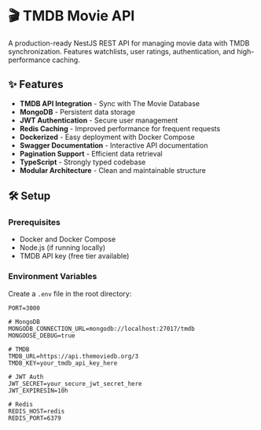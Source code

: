 # 🎬 TMDB Movie API

A production-ready NestJS REST API for managing movie data with TMDB synchronization. Features watchlists, user ratings, authentication, and high-performance caching.

## ✨ Features

- **TMDB API Integration** - Sync with The Movie Database
- **MongoDB** - Persistent data storage
- **JWT Authentication** - Secure user management
- **Redis Caching** - Improved performance for frequent requests
- **Dockerized** - Easy deployment with Docker Compose
- **Swagger Documentation** - Interactive API documentation
- **Pagination Support** - Efficient data retrieval
- **TypeScript** - Strongly typed codebase
- **Modular Architecture** - Clean and maintainable structure

## 🛠️ Setup

### Prerequisites
- Docker and Docker Compose
- Node.js (if running locally)
- TMDB API key (free tier available)

### Environment Variables

Create a `.env` file in the root directory:

```env
PORT=3000

# MongoDB
MONGODB_CONNECTION_URL=mongodb://localhost:27017/tmdb
MONGOOSE_DEBUG=true

# TMDB
TMDB_URL=https://api.themoviedb.org/3
TMDB_KEY=your_tmdb_api_key_here

# JWT Auth
JWT_SECRET=your_secure_jwt_secret_here
JWT_EXPIRESIN=10h

# Redis
REDIS_HOST=redis
REDIS_PORT=6379